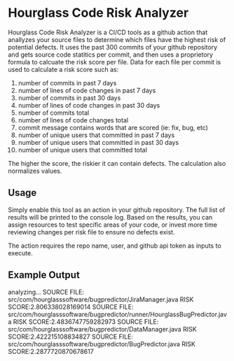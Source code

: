 

# Hourglass Code Risk Analyzer

Hourglass Code Risk Analyzer is a CI/CD tools as a github action that
anallyzes your source files to determine which files have the highest
risk of potential defects.  It uses the past 300 commits of your github repository and gets source code statitics per commit, and then uses a proprietory formula to calcuate the risk score per file.  Data for each file per commit is used to calculate a risk score such as:

1. number of commits in past 7 days
2. number of lines of code changes in past 7 days
3. number of commits in past 30 days
4. number of lines of code changes in past 30 days
5. number of commits total
6. number of lines of code changes total
7. commit message contains words that are scored (ie: fix, bug, etc)
8. number of unique users that committed in past 7 days
9. number of unique users that committed in past 30 days
10. number of unique users that committed total

The higher the score, the riskier it can contain defects.
The calculation also normalizes values.

## Usage

Simply enable this tool as an action in your github repository.  The full list of results will be printed to the console log.  Based on the results, you can assign resources to test specific areas of your code, or invest more time reviewing changes per risk file to ensure no defects exist.

The action requires the repo name, user, and github api token as inputs to execute.

## Example Output
analyzing...
SOURCE FILE: src/com/hourglasssoftware/bugpredictor/JiraManager.java  RISK SCORE:2.806338028169014
SOURCE FILE: src/com/hourglasssoftware/bugpredictor/runner/HourglassBugPredictor.java  RISK SCORE:2.4836747759282973
SOURCE FILE: src/com/hourglasssoftware/bugpredictor/DataManager.java  RISK SCORE:2.422215108834827
SOURCE FILE: src/com/hourglasssoftware/bugpredictor/BugPredictor.java  RISK SCORE:2.2877720870678617
